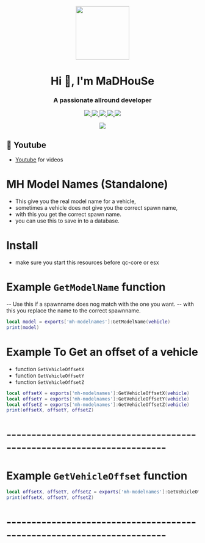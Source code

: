 <p align="center">
    <img width="140" src="https://icons.iconarchive.com/icons/iconarchive/red-orb-alphabet/128/Letter-M-icon.png" />  
    <h1 align="center">Hi 👋, I'm MaDHouSe</h1>
    <h3 align="center">A passionate allround developer </h3>    
</p>

<p align="center">
  <a href="https://github.com/MaDHouSe79/mh-parking/issues">
    <img src="https://img.shields.io/github/issues/MaDHouSe79/mh-parking"/> 
  </a>
  <a href="https://github.com/MaDHouSe79/mh-parking/watchers">
    <img src="https://img.shields.io/github/watchers/MaDHouSe79/mh-parking"/> 
  </a> 
  <a href="https://github.com/MaDHouSe79/mh-parking/network/members">
    <img src="https://img.shields.io/github/forks/MaDHouSe79/mh-parking"/> 
  </a>  
  <a href="https://github.com/MaDHouSe79/mh-parking/stargazers">
    <img src="https://img.shields.io/github/stars/MaDHouSe79/mh-parking?color=white"/> 
  </a>
  <a href="https://github.com/MaDHouSe79/mh-parking/blob/main/LICENSE">
    <img src="https://img.shields.io/github/license/MaDHouSe79/mh-parking?color=black"/> 
  </a>      
</p>

<p align="center">
  <img alig src="https://github-profile-trophy.vercel.app/?username=MaDHouSe79&margin-w=15&column=6" />
</p>

## 🙈 Youtube
- [Youtube](https://www.youtube.com/@MaDHouSe79) for videos

# MH Model Names (Standalone)
- This give you the real model name for a vehicle,
- sometimes a vehicle does not give you the correct spawn name,
- with this you get the correct spawn name.
- you can use this to save in to a database.

# Install
- make sure you start this resources before qc-core or esx

# Example `GetModelName` function
-- Use this if a spawnname does nog match with the one you want.
-- with this you replace the name to the correct spawnname.
```lua
local model = exports['mh-modelnames']:GetModelName(vehicle)
print(model)
```


# Example To Get an offset of a vehicle
- function `GetVehicleOffsetX`
- function `GetVehicleOffsetY`
- function `GetVehicleOffsetZ`
```lua
local offsetX = exports['mh-modelnames']:GetVehicleOffsetX(vehicle)
local offsetY = exports['mh-modelnames']:GetVehicleOffsetY(vehicle)
local offsetZ = exports['mh-modelnames']:GetVehicleOffsetZ(vehicle)
print(offsetX, offsetY, offsetZ)
```
# ----------------------------------------------------------------------


# Example `GetVehicleOffset` function
```lua
local offsetX, offsetY, offsetZ = exports['mh-modelnames']:GetVehicleOffset(vehicle)
print(offsetX, offsetY, offsetZ)
```
# ----------------------------------------------------------------------
